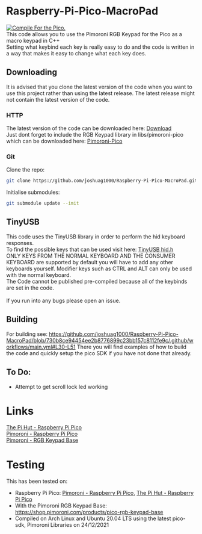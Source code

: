 # Raspberry-Pi-Pico-MacroPad
[![Compile For the Pico.](https://github.com/joshuag1000/Raspberry-Pi-Pico-MacroPad/actions/workflows/main.yml/badge.svg)](https://github.com/joshuag1000/Raspberry-Pi-Pico-MacroPad/actions/workflows/main.yml)<br>
This code allows you to use the Pimoroni RGB Keypad for the Pico as a macro keypad in C++ <br>
Setting what keybind each key is really easy to do and the code is written in a way that makes it easy to change what each key does.<br>

## Downloading
It is advised that you clone the latest version of the code when you want to use this project rather than using the latest release. The latest release might not contain the latest version of the code.
### HTTP
The latest version of the code can be downloaded here: [Download](https://github.com/joshuag1000/Raspberry-Pi-Pico-MacroPad/archive/refs/heads/main.zip) <br>
Just dont forget to include the RGB Keypad library in libs/pimoroni-pico which can be downloaded here: [Pimoroni-Pico](https://github.com/pimoroni/pimoroni-pico/archive/refs/heads/main.zip)

### Git
Clone the repo:
``` sh
git clone https://github.com/joshuag1000/Raspberry-Pi-Pico-MacroPad.git
```
Initialise submodules:
``` sh
git submodule update --imit
```

## TinyUSB
This code uses the TinyUSB library in order to perform the hid keyboard responses. <br>
To find the possible keys that can be used visit here: [TinyUSB hid.h](https://github.com/hathach/tinyusb/blob/master/src/class/hid/hid.h) <br>
 ONLY KEYS FROM THE NORMAL KEYBOARD AND THE CONSUMER KEYBOARD are supported by default you will have to add any other keyboards yourself. Modifier keys such as CTRL and ALT can only be used with the normal keyboard.<br>
The Code cannot be published pre-compiled because all of the keybinds are set in the code. <br>
<br>
If you run into any bugs please open an issue.

## Building
For building see: https://github.com/joshuag1000/Raspberry-Pi-Pico-MacroPad/blob/730b8ce94454ee2b8776899c23bb157c8112fe9c/.github/workflows/main.yml#L30-L51
There you will find examples of how to build the code and quickly setup the pico SDK if you have not done that already.

## To Do:
 - Attempt to get scroll lock led working

# Links
[The Pi Hut - Raspberry Pi Pico](https://thepihut.com/products/raspberry-pi-pico) <br>
[Pimoroni - Raspberry Pi Pico](https://shop.pimoroni.com/products/raspberry-pi-pico?variant=32402092294227) <br>
[Pimoroni - RGB Keypad Base](https://shop.pimoroni.com/products/pico-rgb-keypad-base) <br>

# Testing
This has been tested on: <br>
 - Raspberry Pi Pico: [Pimoroni - Raspberry Pi Pico](https://shop.pimoroni.com/products/raspberry-pi-pico?variant=32402092294227), [The Pi Hut - Raspberry Pi Pico](https://thepihut.com/products/raspberry-pi-pico)
 - With the Pimoroni RGB Keypad Base: https://shop.pimoroni.com/products/pico-rgb-keypad-base 
 - Compiled on Arch Linux and Ubuntu 20.04 LTS using the latest pico-sdk, Pimoroni Libraries on 24/12/2021

